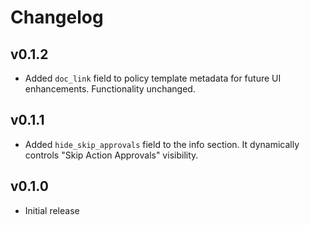 # Changelog

## v0.1.2

- Added `doc_link` field to policy template metadata for future UI enhancements. Functionality unchanged.

## v0.1.1

- Added `hide_skip_approvals` field to the info section. It dynamically controls "Skip Action Approvals" visibility.

## v0.1.0

- Initial release
